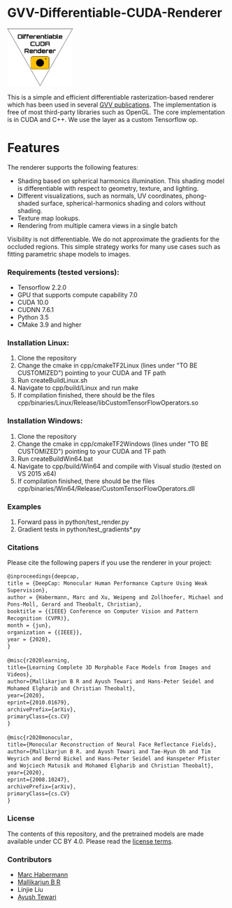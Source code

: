 # GVV-Differentiable-CUDA-Renderer
<img src="logo/teaserRender.png" border="0" width="150" class="center">

This is a simple and efficient differentiable rasterization-based renderer which has been used in several [GVV publications](https://gvv.mpi-inf.mpg.de/GVV_Projects.html). The implementation is free of most third-party libraries such as OpenGL. The core implementation is in CUDA and C++. We use the layer as a custom Tensorflow op.  

# Features 
The renderer supports the following features:
- Shading based on spherical harmonics illumination. This shading model is differentiable with respect to geometry, texture, and lighting. 
- Different visualizations, such as normals, UV coordinates, phong-shaded surface, spherical-harmonics shading and colors without shading. 
- Texture map lookups.
- Rendering from multiple camera views in a single batch

Visibility is not differentiable. We do not approximate the gradients for the occluded regions. This simple strategy works for many use cases such as fitting parametric shape models to images. 

### Requirements (tested versions):
- Tensorflow 2.2.0
- GPU that supports compute capability 7.0
- CUDA 10.0
- CUDNN 7.6.1
- Python 3.5
- CMake 3.9 and higher

### Installation Linux:
1. Clone the repository 
2. Change the cmake in cpp/cmakeTF2Linux (lines under "TO BE CUSTOMIZED") pointing to your CUDA and TF path
3. Run createBuildLinux.sh
4. Navigate to cpp/build/Linux and run make 
5. If compilation finished, there should be the files cpp/binaries/Linux/Release/libCustomTensorFlowOperators.so

### Installation Windows:
1. Clone the repository 
2. Change the cmake in cpp/cmakeTF2Windows (lines under "TO BE CUSTOMIZED") pointing to your CUDA and TF path
3. Run createBuildWin64.bat
4. Navigate to cpp/build/Win64 and compile with Visual studio (tested on VS 2015 x64)
5. If compilation finished, there should be the files cpp/binaries/Win64/Release/CustomTensorFlowOperators.dll

### Examples
1. Forward pass in python/test_render.py
2. Gradient tests in python/test_gradients*.py

### Citations
Please cite the following papers if you use the renderer in your project:

    @inproceedings{deepcap,
    title = {DeepCap: Monocular Human Performance Capture Using Weak Supervision},
    author = {Habermann, Marc and Xu, Weipeng and Zollhoefer, Michael and Pons-Moll, Gerard and Theobalt, Christian},
    booktitle = {{IEEE} Conference on Computer Vision and Pattern Recognition (CVPR)},
    month = {jun},
    organization = {{IEEE}},
    year = {2020},
    }	
    
    @misc{r2020learning,
    title={Learning Complete 3D Morphable Face Models from Images and Videos}, 
    author={Mallikarjun B R and Ayush Tewari and Hans-Peter Seidel and Mohamed Elgharib and Christian Theobalt},
    year={2020},
    eprint={2010.01679},
    archivePrefix={arXiv},
    primaryClass={cs.CV}
    }
    
    @misc{r2020monocular,
    title={Monocular Reconstruction of Neural Face Reflectance Fields}, 
    author={Mallikarjun B R. and Ayush Tewari and Tae-Hyun Oh and Tim Weyrich and Bernd Bickel and Hans-Peter Seidel and Hanspeter Pfister and Wojciech Matusik and Mohamed Elgharib and Christian Theobalt},
    year={2020},
    eprint={2008.10247},
    archivePrefix={arXiv},
    primaryClass={cs.CV}
    }


### License 
The contents of this repository, and the pretrained models are made available under CC BY 4.0. Please read the [license terms](https://creativecommons.org/licenses/by/4.0/legalcode).

### Contributors
- [Marc Habermann](https://people.mpi-inf.mpg.de/~mhaberma/)
- [Mallikarjun B R](https://people.mpi-inf.mpg.de/~mbr/)
- Linjie Liu
- [Ayush Tewari](https://people.mpi-inf.mpg.de/~atewari/)
